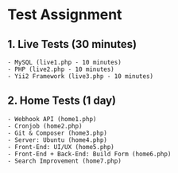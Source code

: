 # Test Assignment #

## 1. Live Tests (30 minutes) ##

	- MySQL (live1.php - 10 minutes)
	- PHP (live2.php - 10 minutes)
	- Yii2 Framework (live3.php - 10 minutes)

## 2. Home Tests (1 day) ##

	- Webhook API (home1.php)
	- Cronjob (home2.php)
	- Git & Composer (home3.php)
	- Server: Ubuntu (home4.php)
	- Front-End: UI/UX (home5.php)
	- Front-End + Back-End: Build Form (home6.php)
	- Search Improvement (home7.php)